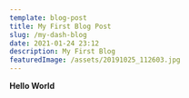 ```yaml
---
template: blog-post
title: My First Blog Post
slug: /my-dash-blog
date: 2021-01-24 23:12
description: My First Blog
featuredImage: /assets/20191025_112603.jpg
---
```

**Hello World**